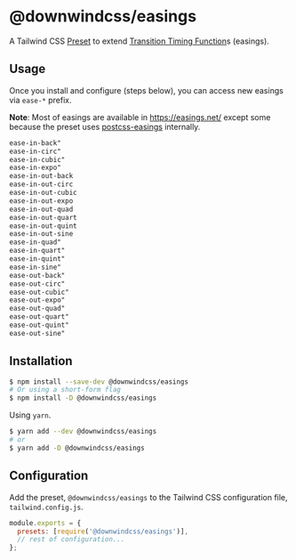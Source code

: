 # @downwindcss/easings

A Tailwind CSS [Preset](https://tailwindcss.com/docs/presets) to extend [Transition Timing Function](https://tailwindcss.com/docs/transition-timing-function)s (easings).

## Usage

Once you install and configure (steps below), you can access new easings via `ease-*` prefix.

**Note**: Most of easings are available in https://easings.net/ except some because the preset uses [postcss-easings](https://github.com/postcss/postcss-easings) internally.

```css
ease-in-back"
ease-in-circ"
ease-in-cubic"
ease-in-expo"
ease-in-out-back
ease-in-out-circ
ease-in-out-cubic
ease-in-out-expo
ease-in-out-quad
ease-in-out-quart
ease-in-out-quint
ease-in-out-sine
ease-in-quad"
ease-in-quart"
ease-in-quint"
ease-in-sine"
ease-out-back"
ease-out-circ"
ease-out-cubic"
ease-out-expo"
ease-out-quad"
ease-out-quart"
ease-out-quint"
ease-out-sine"
```

## Installation

```bash
$ npm install --save-dev @downwindcss/easings
# Or using a short-form flag
$ npm install -D @downwindcss/easings
```

Using `yarn`.

```bash
$ yarn add --dev @downwindcss/easings
# or
$ yarn add -D @downwindcss/easings
```

## Configuration

Add the preset, `@downwindcss/easings` to the Tailwind CSS configuration file, `tailwind.config.js`.

```js
module.exports = {
  presets: [require('@downwindcss/easings')],
  // rest of configuration...
};
```
